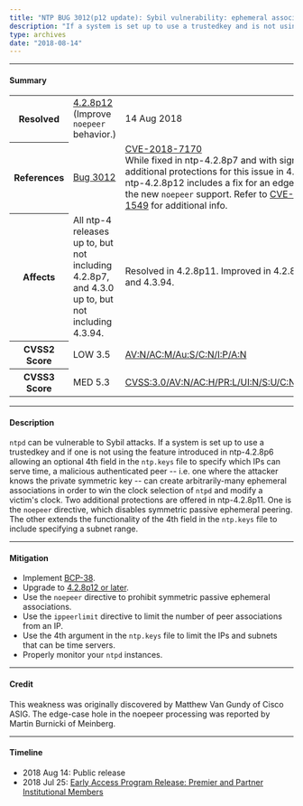 ```yaml
---
title: "NTP BUG 3012(p12 update): Sybil vulnerability: ephemeral association attack"
description: "If a system is set up to use a trustedkey and is not using the optional 4th field in the ntp.keys file to specify which IPs can serve time, a malicious authenticated peer that knows the private symmetric key can create arbitrarily-many ephemeral associations in order to win the clock selection of ntpd and modify a victim’s clock. The resolution for this bug was improved in NTP 4.2.8p12."
type: archives
date: "2018-08-14"
---
```


* * *

#### Summary

<table>
  <tbody>
	<tr>
		<th><b>Resolved</b></th>
		<td><a href="/support/securitynotice/4_2_8p12-release-announcement/">4.2.8p12</a> (Improve <code>noepeer</code> behavior.)</td>
		<td>14 Aug 2018</td>
	</tr>
	<tr>
		<th><b>References</b></th>
		<td><a href="https://bugs.ntp.org/show_bug.cgi?id=3012">Bug 3012</a></td>
		<td><a href="https://nvd.nist.gov/vuln/detail/CVE-2018-7170">CVE-2018-7170</a><br> While fixed in ntp-4.2.8p7 and with significant additional protections for this issue in 4.2.8p11, ntp-4.2.8p12 includes a fix for an edge case in the new <code>noepeer</code> support. Refer to <a href="https://nvd.nist.gov/vuln/detail/CVE-2016-1549">CVE-2016-1549</a> for additional info. </td>
	</tr>
	<tr>
		<th><b>Affects</b></th>
		<td>All ntp-4 releases up to, but not including 4.2.8p7, and 4.3.0 up to, but not including 4.3.94.</td>
		<td>Resolved in 4.2.8p11. Improved in 4.2.8p12 and 4.3.94.</td>
	</tr>
	<tr>
		<th><b>CVSS2 Score</b></th>
		<td>LOW 3.5</td>
		<td><a href="https://nvd.nist.gov/vuln-metrics/cvss/v2-calculator?calculator&version=2.0&vector=(AV:N/AC:M/Au:S/C:N/I:P/A:N)">AV:N/AC:M/Au:S/C:N/I:P/A:N</a></td>
	</tr>
	<tr>
		<th><b>CVSS3 Score<b></th>
		<td>MED 5.3</td>
		<td><a href="https://nvd.nist.gov/vuln-metrics/cvss/v3-calculator?vector=AV:N/AC:H/PR:L/UI:N/S:U/C:N/I:H/A:N">CVSS:3.0/AV:N/AC:H/PR:L/UI:N/S:U/C:N/I:H/A:N</a></td>
	</tr>	
  </tbody>	
</table>

* * *
    
#### Description 

`ntpd` can be vulnerable to Sybil attacks. If a system is set up to use a trustedkey and if one is not using the feature introduced in ntp-4.2.8p6 allowing an optional 4th field in the `ntp.keys` file to specify which IPs can serve time, a malicious authenticated peer -- i.e. one where the attacker knows the private symmetric key -- can create arbitrarily-many ephemeral associations in order to win the clock selection of `ntpd` and modify a victim's clock. Two additional protections are offered in ntp-4.2.8p11. One is the `noepeer` directive, which disables symmetric passive ephemeral peering. The other extends the functionality of the 4th field in the `ntp.keys` file to include specifying a subnet range. 

* * *
    
#### Mitigation

* Implement [BCP-38](http://bcp38.info/).
* Upgrade to [4.2.8p12 or later](/downloads/).
* Use the `noepeer` directive to prohibit symmetric passive ephemeral associations.
* Use the `ippeerlimit` directive to limit the number of peer associations from an IP.
* Use the 4th argument in the `ntp.keys` file to limit the IPs and subnets that can be time servers.
* Properly monitor your `ntpd` instances. 

* * *

#### Credit

This weakness was originally discovered by Matthew Van Gundy of Cisco ASIG. The edge-case hole in the noepeer processing was reported by Martin Burnicki of Meinberg.

* * *

#### Timeline

* 2018 Aug 14: Public release
* 2018 Jul 25: [Early Access Program Release: Premier and Partner Institutional Members](https://www.nwtime.org/membership/benefits/)